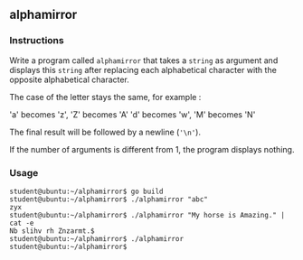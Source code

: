 ## alphamirror

### Instructions

Write a program called `alphamirror` that takes a `string` as argument and displays this `string` after replacing each alphabetical character with the opposite alphabetical character.

The case of the letter stays the same, for example :

'a' becomes 'z', 'Z' becomes 'A'
'd' becomes 'w', 'M' becomes 'N'

The final result will be followed by a newline (`'\n'`).

If the number of arguments is different from 1, the program displays nothing.

### Usage

```console
student@ubuntu:~/alphamirror$ go build
student@ubuntu:~/alphamirror$ ./alphamirror "abc"
zyx
student@ubuntu:~/alphamirror$ ./alphamirror "My horse is Amazing." | cat -e
Nb slihv rh Znzarmt.$
student@ubuntu:~/alphamirror$ ./alphamirror
student@ubuntu:~/alphamirror$
```

